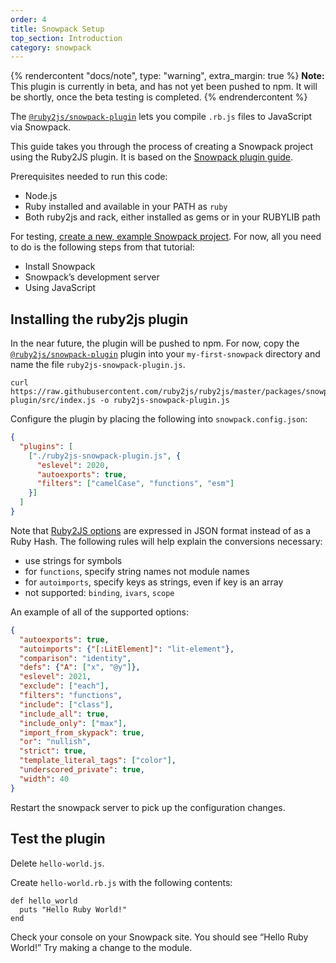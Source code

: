 ```yaml
---
order: 4
title: Snowpack Setup
top_section: Introduction
category: snowpack
---
```


{% rendercontent "docs/note", type: "warning", extra_margin: true %}
**Note:** This plugin is currently in beta, and has not yet been pushed to npm.
It will be shortly, once the beta testing is completed.
{% endrendercontent %}

The [`@ruby2js/snowpack-plugin`](https://github.com/ruby2js/ruby2js/tree/master/packages/snowpack-plugin)
lets you compile `.rb.js` files to JavaScript via Snowpack.

This guide takes you through the process of creating a Snowpack project using
the Ruby2JS plugin.  It is based on the [Snowpack plugin
guide](https://www.snowpack.dev/guides/plugins).

Prerequisites needed to run this code:

  * Node.js
  * Ruby installed and available in your PATH as `ruby`
  * Both ruby2js and rack, either installed as gems or in your RUBYLIB path


For testing, [create a new, example Snowpack project](https://www.snowpack.dev/tutorials/getting-started).
For now, all you need to do is the following steps from that tutorial:

 * Install Snowpack
 * Snowpack’s development server
 * Using JavaScript

## Installing the ruby2js plugin

In the near future, the plugin will be pushed to npm.  For now, copy the
[`@ruby2js/snowpack-plugin`](https://github.com/ruby2js/ruby2js/blob/master/packages/snowpack-plugin/src/index.js)
plugin into your `my-first-snowpack` directory and name the file
`ruby2js-snowpack-plugin.js`.

```
curl https://raw.githubusercontent.com/ruby2js/ruby2js/master/packages/snowpack-plugin/src/index.js -o ruby2js-snowpack-plugin.js
```

Configure the plugin by placing the following into `snowpack.config.json`:

```json
{
  "plugins": [
    ["./ruby2js-snowpack-plugin.js", {
      "eslevel": 2020,
      "autoexports": true,
      "filters": ["camelCase", "functions", "esm"]
    }]
  ]
}
```

Note that [Ruby2JS options](options) are expressed in JSON format instead of
as a Ruby Hash.  The following rules will help explain the conversions
necessary:

  * use strings for symbols
  * for `functions`, specify string names not module names
  * for `autoimports`, specify keys as strings, even if key is an array
  * not supported: `binding`, `ivars`, `scope`

An example of all of the supported options:

```json
{
  "autoexports": true,
  "autoimports": {"[:LitElement]": "lit-element"},
  "comparison": "identity",
  "defs": {"A": ["x", "@y"]},
  "eslevel": 2021,
  "exclude": ["each"],
  "filters": "functions",
  "include": ["class"],
  "include_all": true,
  "include_only": ["max"],
  "import_from_skypack": true,
  "or": "nullish",
  "strict": true,
  "template_literal_tags": ["color"],
  "underscored_private": true,
  "width": 40
}
```

Restart the snowpack server to pick up the configuration changes.

## Test the plugin

Delete `hello-world.js`.

Create `hello-world.rb.js` with the following contents:

```
def hello_world
  puts "Hello Ruby World!"
end
```

Check your console on your Snowpack site. You should see “Hello Ruby World!”
Try making a change to the module. 
